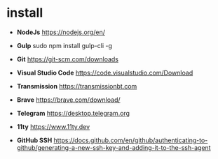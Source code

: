 # install

* **NodeJs**
https://nodejs.org/en/ 

* **Gulp**
sudo npm install gulp-cli -g

* **Git**
https://git-scm.com/downloads

* **Visual Studio Code**
https://code.visualstudio.com/Download 

* **Transmission**
https://transmissionbt.com

* **Brave**
https://brave.com/download/ 

* **Telegram**
https://desktop.telegram.org

* **11ty**
https://www.11ty.dev

* **GitHub SSH**
https://docs.github.com/en/github/authenticating-to-github/generating-a-new-ssh-key-and-adding-it-to-the-ssh-agent 
